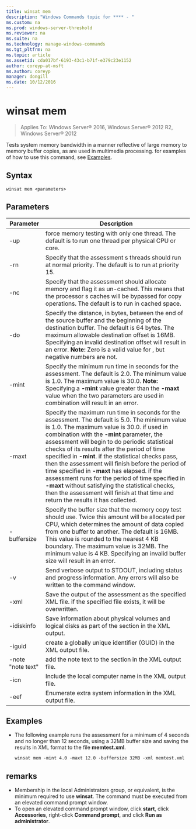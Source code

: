 ```yaml
---
title: winsat mem
description: "Windows Commands topic for **** - "
ms.custom: na
ms.prod: windows-server-threshold
ms.reviewer: na
ms.suite: na
ms.technology: manage-windows-commands
ms.tgt_pltfrm: na
ms.topic: article
ms.assetid: cda017bf-6193-43c1-b71f-e379c23e1152
author: coreyp-at-msft
ms.author: coreyp
manager: dongill
ms.date: 10/12/2016
---
```

# winsat mem

>Applies To: Windows Server&reg; 2016, Windows Server&reg; 2012 R2, Windows Server&reg; 2012

Tests system memory bandwidth in a manner reflective of large memory to memory buffer copies, as are used in multimedia processing.
for examples of how to use this command, see [Examples](#BKMK_examples).
## Syntax
```
winsat mem <parameters>
```
## Parameters
|Parameter|Description|
|-------|--------|
|-up|force memory testing with only one thread. The default is to run one thread per physical CPU or core.|
|-rn|Specify that the assessment s threads should run at normal priority. The default is to run at priority 15.|
|-nc|Specify that the assessment should allocate memory and flag it as un-cached. This means that the processor s caches will be bypassed for copy operations. The default is to run in cached space.|
|-do <n>|Specify the distance, in bytes, between the end of the source buffer and the beginning of the destination buffer. The default is 64 bytes. The maximum allowable destination offset is 16MB. Specifying an invalid destination offset will result in an error. **Note:** Zero is a valid value for **<n>**, but negative numbers are not.|
|-mint <n>|Specify the minimum run time in seconds for the assessment. The default is 2.0. The minimum value is 1.0. The maximum value is 30.0. **Note:** Specifying a **-mint** value greater than the **-maxt** value when the two parameters are used in combination will result in an error.|
|-maxt <n>|Specify the maximum run time in seconds for the assessment. The default is 5.0. The minimum value is 1.0. The maximum value is 30.0. if used in combination with the **-mint** parameter, the assessment will begin to do periodic statistical checks of its results after the period of time specified in **-mint**. if the statistical checks pass, then the assessment will finish before the period of time specified in **-maxt** has elapsed. if the assessment runs for the period of time specified in **-maxt** without satisfying the statistical checks, then the assessment will finish at that time and return the results it has collected.|
|-buffersize <n>|Specify the buffer size that the memory copy test should use. Twice this amount will be allocated per CPU, which determines the amount of data copied from one buffer to another. The default is 16MB. This value is rounded to the nearest 4 KB boundary. The maximum value is 32MB. The minimum value is 4 KB. Specifying an invalid buffer size will result in an error.|
|-v|Send verbose output to STDOUT, including status and progress information. Any errors will also be written to the command window.|
|-xml <file name>|Save the output of the assessment as the specified XML file. if the specified file exists, it will be overwritten.|
|-idiskinfo|Save information about physical volumes and logical disks as part of the **<SystemConfig>** section in the XML output.|
|-iguid|create a globally unique identifier (GUID) in the XML output file.|
|-note "note text"|add the note text to the **<note>** section in the XML output file.|
|-icn|Include the local computer name in the XML output file.|
|-eef|Enumerate extra system information in the XML output file.|
## <a name="BKMK_examples"></a>Examples
-   The following example runs the assessment for a minimum of 4 seconds and no longer than 12 seconds, using a 32MB buffer size and saving the results in XML format to the file **memtest.xml**.
    ```
    winsat mem -mint 4.0 -maxt 12.0 -buffersize 32MB -xml memtest.xml
    ```
## remarks
-   Membership in the local Administrators group, or equivalent, is the minimum required to use **winsat**. The command must be executed from an elevated command prompt window.
-   To open an elevated command prompt window, click **start**, click **Accessories**, right-click **Command prompt**, and click **Run as administrator**.

